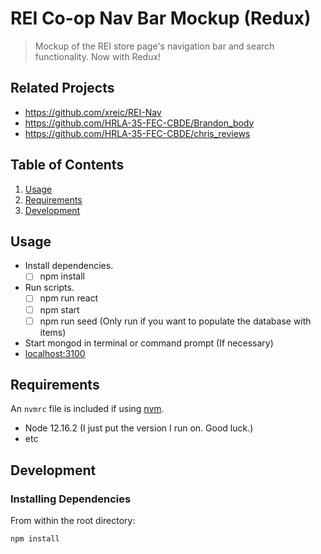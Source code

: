 # REI Co-op Nav Bar Mockup (Redux)

> Mockup of the REI store page's navigation bar and search functionality. Now with Redux!

## Related Projects

- https://github.com/xreic/REI-Nav
- https://github.com/HRLA-35-FEC-CBDE/Brandon_body
- https://github.com/HRLA-35-FEC-CBDE/chris_reviews

## Table of Contents

1. [Usage](#Usage)
1. [Requirements](#requirements)
1. [Development](#development)

## Usage

- Install dependencies.
  - [ ] npm install
- Run scripts.
  - [ ] npm run react
  - [ ] npm start
  - [ ] npm run seed (Only run if you want to populate the database with items)
- Start mongod in terminal or command prompt (If necessary)
- [localhost:3100](http://localhost:3100)

## Requirements

An `nvmrc` file is included if using [nvm](https://github.com/creationix/nvm).

- Node 12.16.2 (I just put the version I run on. Good luck.)
- etc

## Development

### Installing Dependencies

From within the root directory:

```sh
npm install
```
